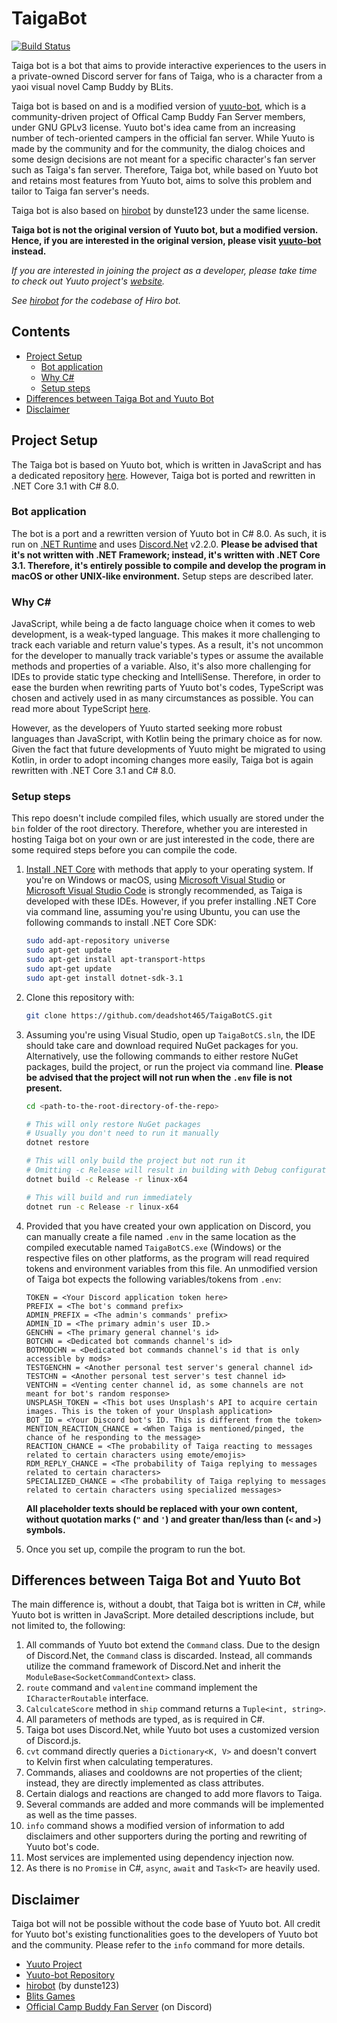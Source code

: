 # TaigaBot

[![Build Status](https://travis-ci.com/deadshot465/TaigaBotCS.svg?branch=master)](https://travis-ci.com/github/deadshot465/TaigaBotCS)

Taiga bot is a bot that aims to provide interactive experiences to the users in a private-owned Discord server for fans of Taiga, who is a character from a yaoi visual novel Camp Buddy by BLits.

Taiga bot is based on and is a modified version of [yuuto-bot](https://github.com/Yuuto-Project/yuuto-bot), which is a community-driven project of Offical Camp Buddy Fan Server members, under GNU GPLv3 license. Yuuto bot's idea came from an increasing number of tech-oriented campers in the official fan server. While Yuuto is made by the community and for the community, the dialog choices and some design decisions are not meant for a specific character's fan server such as Taiga's fan server. Therefore, Taiga bot, while based on Yuuto bot and retains most features from Yuuto bot, aims to solve this problem and tailor to Taiga fan server's needs.

Taiga bot is also based on [hirobot](https://github.com/dunste123/hirobot) by dunste123 under the same license.

**Taiga bot is not the original version of Yuuto bot, but a modified version. Hence, if you are interested in the original version, please visit [yuuto-bot](https://github.com/Yuuto-Project/yuuto-bot) instead.**

*If you are interested in joining the project as a developer, please take time to check out Yuuto project's [website](https://iamdeja.github.io/yuuto-docs/).*

*See [hirobot](https://github.com/dunste123/hirobot) for the codebase of Hiro bot.*

## Contents

- [Project Setup](#project-setup)
  - [Bot application](#bot-application)
  - [Why C#](#why-c#)
  - [Setup steps](#setup-steps)
- [Differences between Taiga Bot and Yuuto Bot](#differences-between-taiga-bot-and-yuuto-bot)
- [Disclaimer](#disclaimer)

## Project Setup

The Taiga bot is based on Yuuto bot, which is written in JavaScript and has a dedicated repository [here](https://github.com/Yuuto-Project/yuuto-bot). However, Taiga bot is ported and rewritten in .NET Core 3.1 with C# 8.0.

### Bot application

The bot is a port and a rewritten version of Yuuto bot in C# 8.0. As such, it is run on [.NET Runtime](https://github.com/dotnet/runtime) and uses [Discord.Net](https://github.com/discord-net/Discord.Net) v2.2.0. **Please be advised that it's not written with .NET Framework; instead, it's written with .NET Core 3.1. Therefore, it's entirely possible to compile and develop the program in macOS or other UNIX-like environment.** Setup steps are described later.

### Why C#

JavaScript, while being a de facto language choice when it comes to web development, is a weak-typed language. This makes it more challenging to track each variable and return value's types. As a result, it's not uncommon for the developer to manually track variable's types or assume the available methods and properties of a variable. Also, it's also more challenging for IDEs to provide static type checking and IntelliSense. Therefore, in order to ease the burden when rewriting parts of Yuuto bot's codes, TypeScript was chosen and actively used in as many circumstances as possible. You can read more about TypeScript [here](https://www.typescriptlang.org/).

However, as the developers of Yuuto started seeking more robust languages than JavaScript, with Kotlin being the primary choice as for now. Given the fact that future developments of Yuuto might be migrated to using Kotlin, in order to adopt incoming changes more easily, Taiga bot is again rewritten with .NET Core 3.1 and C# 8.0.

### Setup steps

This repo doesn't include compiled files, which usually are stored under the `bin` folder of the root directory. Therefore, whether you are interested in hosting Taiga bot on your own or are just interested in the code, there are some required steps before you can compile the code.

1. [Install .NET Core](https://dotnet.microsoft.com/download) with methods that apply to your operating system. If you're on Windows or macOS, using [Microsoft Visual Studio](https://visualstudio.microsoft.com/en/downloads/) or [Microsoft Visual Studio Code](https://visualstudio.microsoft.com/en/downloads/) is strongly recommended, as Taiga is developed with these IDEs. However, if you prefer installing .NET Core via command line, assuming you're using Ubuntu, you can use the following commands to install .NET Core SDK:

   ```bash
   sudo add-apt-repository universe
   sudo apt-get update
   sudo apt-get install apt-transport-https
   sudo apt-get update
   sudo apt-get install dotnet-sdk-3.1
   ```

2. Clone this repository with:

   ```bash
   git clone https://github.com/deadshot465/TaigaBotCS.git
   ```

3. Assuming you're using Visual Studio, open up `TaigaBotCS.sln`, the IDE should take care and download required NuGet packages for you. Alternatively, use the following commands to either restore NuGet packages, build the project, or run the project via command line. **Please be advised that the project will not run when the `.env` file is not present.**

   ```bash
   cd <path-to-the-root-directory-of-the-repo>
   
   # This will only restore NuGet packages
   # Usually you don't need to run it manually
   dotnet restore
   
   # This will only build the project but not run it
   # Omitting -c Release will result in building with Debug configuration
   dotnet build -c Release -r linux-x64
   
   # This will build and run immediately
   dotnet run -c Release -r linux-x64
   ```

4. Provided that you have created your own application on Discord, you can manually create a file named `.env` in the same location as the compiled executable named `TaigaBotCS.exe` (Windows) or the respective files on other platforms, as the program will read required tokens and environment variables from this file. An unmodified version of Taiga bot expects the following variables/tokens from `.env`:

   ```
   TOKEN = <Your Discord application token here>
   PREFIX = <The bot's command prefix>
   ADMIN_PREFIX = <The admin's commands' prefix>
   ADMIN_ID = <The primary admin's user ID.>
   GENCHN = <The primary general channel's id>
   BOTCHN = <Dedicated bot commands channel's id>
   BOTMODCHN = <Dedicated bot commands channel's id that is only accessible by mods>
   TESTGENCHN = <Another personal test server's general channel id>
   TESTCHN = <Another personal test server's test channel id>
   VENTCHN = <Venting center channel id, as some channels are not meant for bot's random response>
   UNSPLASH_TOKEN = <This bot uses Unsplash's API to acquire certain images. This is the token of your Unsplash application>
   BOT_ID = <Your Discord bot's ID. This is different from the token>
   MENTION_REACTION_CHANCE = <When Taiga is mentioned/pinged, the chance of he responding to the message>
   REACTION_CHANCE = <The probability of Taiga reacting to messages related to certain characters using emote/emojis>
   RDM_REPLY_CHANCE = <The probability of Taiga replying to messages related to certain characters>
   SPECIALIZED_CHANCE = <The probability of Taiga replying to messages related to certain characters using specialized messages>
   ```

   **All placeholder texts should be replaced with your own content, without quotation marks (`"` and `'`) and greater than/less than (`<` and `>`) symbols.**

5. Once you set up, compile the program to run the bot.


## Differences between Taiga Bot and Yuuto Bot

The main difference is, without a doubt, that Taiga bot is written in C#, while Yuuto bot is written in JavaScript. More detailed descriptions include, but not limited to, the following:

1. All commands of Yuuto bot extend the `Command` class. Due to the design of Discord.Net, the `Command` class is discarded. Instead, all commands utilize the command framework of Discord.Net and inherit the `ModuleBase<SocketCommandContext>` class.
2. `route` command and `valentine` command implement the `ICharacterRoutable` interface.
3. `CalculcateScore` method in `ship` command returns a `Tuple<int, string>`.
4. All parameters of methods are typed, as is required in C#.
5. Taiga bot uses Discord.Net, while Yuuto bot uses a customized version of Discord.js.
6. `cvt` command directly queries a `Dictionary<K, V>` and doesn't convert to Kelvin first when calculating temperatures.
7. Commands, aliases and cooldowns are not properties of the client; instead, they are directly implemented as class attributes.
8. Certain dialogs and reactions are changed to add more flavors to Taiga.
9. Several commands are added and more commands will be implemented as well as the time passes.
10. `info` command shows a modified version of information to add disclaimers and other supporters during the porting and rewriting of Yuuto bot's code.
11. Most services are implemented using dependency injection now.
12. As there is no `Promise` in C#, `async`, `await` and `Task<T>` are heavily used.

## Disclaimer

Taiga bot will not be possible without the code base of Yuuto bot. All credit for Yuuto bot's existing functionalities goes to the developers of Yuuto bot and the community. Please refer to the `info` command for more details.

- [Yuuto Project](https://iamdeja.github.io/yuuto-docs/)
- [Yuuto-bot Repository](https://github.com/Yuuto-Project/yuuto-bot)
- [hirobot](https://github.com/dunste123/hirobot) (by dunste123)
- [Blits Games](https://www.blitsgames.com/)
- [Official Camp Buddy Fan Server](https://discord.gg/campbuddy) (on Discord)